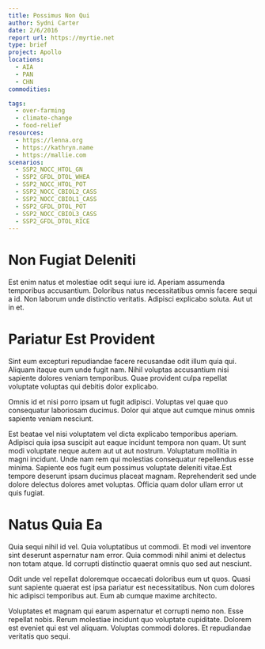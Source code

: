 ```yaml
---
title: Possimus Non Qui
author: Sydni Carter
date: 2/6/2016
report url: https://myrtie.net
type: brief
project: Apollo
locations:
  - AIA
  - PAN
  - CHN
commodities:

tags:
  - over-farming
  - climate-change
  - food-relief
resources:
  - https://lenna.org
  - https://kathryn.name
  - https://mallie.com
scenarios:
  - SSP2_NOCC_HTOL_GN
  - SSP2_GFDL_DTOL_WHEA
  - SSP2_NOCC_HTOL_POT
  - SSP2_NOCC_CBIOL2_CASS
  - SSP2_NOCC_CBIOL1_CASS
  - SSP2_GFDL_DTOL_POT
  - SSP2_NOCC_CBIOL3_CASS
  - SSP2_GFDL_DTOL_RICE
---
```

# Non Fugiat Deleniti
Est enim natus et molestiae odit sequi iure id. Aperiam assumenda temporibus accusantium. Doloribus natus necessitatibus omnis facere sequi a id. Non laborum unde distinctio veritatis. Adipisci explicabo soluta. Aut ut in et.

# Pariatur Est Provident
Sint eum excepturi repudiandae facere recusandae odit illum quia qui. Aliquam itaque eum unde fugit nam. Nihil voluptas accusantium nisi sapiente dolores veniam temporibus. Quae provident culpa repellat voluptate voluptas qui debitis dolor explicabo.
 Omnis id et nisi porro ipsam ut fugit adipisci. Voluptas vel quae quo consequatur laboriosam ducimus. Dolor qui atque aut cumque minus omnis sapiente veniam nesciunt.
 Est beatae vel nisi voluptatem vel dicta explicabo temporibus aperiam. Adipisci quia ipsa suscipit aut eaque incidunt tempora non quam. Ut sunt modi voluptate neque autem aut ut aut nostrum. Voluptatum mollitia in magni incidunt. Unde nam rem qui molestias consequatur repellendus esse minima. Sapiente eos fugit eum possimus voluptate deleniti vitae.Est tempore deserunt ipsam ducimus placeat magnam. Reprehenderit sed unde dolore delectus dolores amet voluptas. Officia quam dolor ullam error ut quis fugiat.

# Natus Quia Ea
Quia sequi nihil id vel. Quia voluptatibus ut commodi. Et modi vel inventore sint deserunt aspernatur nam error. Quia commodi nihil animi et delectus non totam atque. Id corrupti distinctio quaerat omnis quo sed aut nesciunt.
 Odit unde vel repellat doloremque occaecati doloribus eum ut quos. Quasi sunt sapiente quaerat est ipsa pariatur est necessitatibus. Non cum dolores hic adipisci temporibus aut. Eum ab cumque maxime architecto.
 Voluptates et magnam qui earum aspernatur et corrupti nemo non. Esse repellat nobis. Rerum molestiae incidunt quo voluptate cupiditate. Dolorem est eveniet qui est vel aliquam. Voluptas commodi dolores. Et repudiandae veritatis quo sequi.
